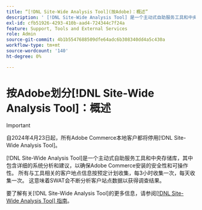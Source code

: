 ```yaml
---
title: “[!DNL Site-Wide Analysis Tool](按Adobe)：概述”
description: ' [!DNL Site-Wide Analysis Tool] 是一个主动式自助服务工具和中央存储库，其中包含详细的系统分析和建议，以确保Adobe Commerce安装的安全性和可操作性。 所有与工具相关的客户地点信息按预定计划收集，每3小时收集一次，每天收集一次。 这意味着SWAT会不断分析客户站点数据以获得调查结果。'
exl-id: cfb51926-4293-410b-aad4-724344c7f24a
feature: Support, Tools and External Services
role: Admin
source-git-commit: 4b1b5547688509dfe64adc6b308340dd4a5c430a
workflow-type: tm+mt
source-wordcount: '140'
ht-degree: 0%

---
```


# 按Adobe划分[!DNL Site-Wide Analysis Tool]：概述

>[!IMPORTANT]
>
>自2024年4月23日起，所有Adobe Commerce本地客户都将停用[!DNL Site-Wide Analysis Tool]。

[!DNL Site-Wide Analysis Tool]是一个主动式自助服务工具和中央存储库，其中包含详细的系统分析和建议，以确保Adobe Commerce安装的安全性和可操作性。 所有与工具相关的客户地点信息按预定计划收集，每3小时收集一次，每天收集一次。 这意味着SWAT会不断分析客户站点数据以获得调查结果。

要了解有关[!DNL Site-Wide Analysis Tool]的更多信息，请参阅[[!DNL Site-Wide Analysis Tool] 指南](https://experienceleague.adobe.com/docs/commerce-operations/tools/site-wide-analysis-tool/intro.html)。
